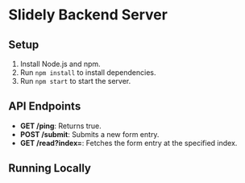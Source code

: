 # Slidely Backend Server

## Setup

1. Install Node.js and npm.
2. Run `npm install` to install dependencies.
3. Run `npm start` to start the server.

## API Endpoints

- **GET /ping**: Returns true.
- **POST /submit**: Submits a new form entry.
- **GET /read?index=<index>**: Fetches the form entry at the specified index.

## Running Locally

